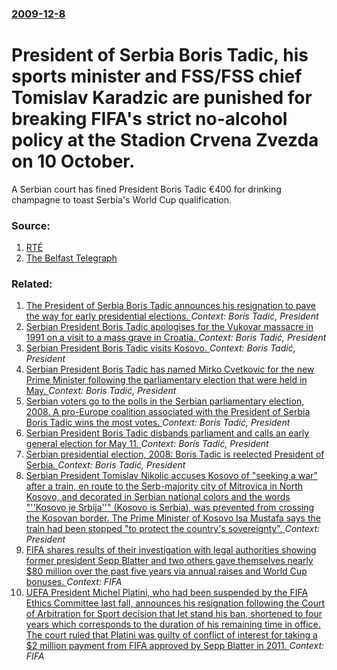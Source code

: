 ### [2009-12-8](/news/2009/12/8/index.md)

#  President of Serbia Boris Tadic, his sports minister and FSS/FSS chief Tomislav Karadzic are punished for breaking FIFA's strict no-alcohol policy at the Stadion Crvena Zvezda on 10 October. 

A Serbian court has fined President Boris Tadic €400 for drinking champagne to toast Serbia&#39;s World Cup qualification.


### Source:

1. [RTÉ](http://www.rte.ie/news/2009/1208/serbia.html)
2. [The Belfast Telegraph](http://www.belfasttelegraph.co.uk/breaking-news/offbeat/president-fined-for-world-cup-drink-14589994.html)

### Related:

1. [The President of Serbia Boris Tadic announces his resignation to pave the way for early presidential elections. ](/news/2012/04/4/the-president-of-serbia-boris-tadia-announces-his-resignation-to-pave-the-way-for-early-presidential-elections.md) _Context: Boris Tadić, President_
2. [Serbian President Boris Tadic apologises for the Vukovar massacre in 1991 on a visit to a mass grave in Croatia. ](/news/2010/11/4/serbian-president-boris-tadia-apologises-for-the-vukovar-massacre-in-1991-on-a-visit-to-a-mass-grave-in-croatia.md) _Context: Boris Tadić, President_
3. [ Serbian President Boris Tadic visits Kosovo. ](/news/2009/04/17/serbian-president-boris-tadia-visits-kosovo.md) _Context: Boris Tadić, President_
4. [ Serbian President Boris Tadic has named Mirko Cvetkovic for the new Prime Minister following the parliamentary election that were held in May. ](/news/2008/06/27/serbian-president-boris-tadia-has-named-mirko-cvetkovia-for-the-new-prime-minister-following-the-parliamentary-election-that-were-held-in.md) _Context: Boris Tadić, President_
5. [ Serbian voters go to the polls in the Serbian parliamentary election, 2008. A pro-Europe coalition associated with the President of Serbia Boris Tadic wins the most votes. ](/news/2008/05/11/serbian-voters-go-to-the-polls-in-the-serbian-parliamentary-election-2008-a-pro-europe-coalition-associated-with-the-president-of-serbia.md) _Context: Boris Tadić, President_
6. [ Serbian President Boris Tadic disbands parliament and calls an early general election for May 11. ](/news/2008/03/13/serbian-president-boris-tadia-disbands-parliament-and-calls-an-early-general-election-for-may-11.md) _Context: Boris Tadić, President_
7. [ Serbian presidential election, 2008: Boris Tadic is reelected President of Serbia. ](/news/2008/02/3/serbian-presidential-election-2008-boris-tadia-is-reelected-president-of-serbia.md) _Context: Boris Tadić, President_
8. [Serbian President Tomislav Nikolic accuses Kosovo of "seeking a war" after a train, en route to the Serb-majority city of Mitrovica in North Kosovo, and decorated in Serbian national colors and the words "''Kosovo je Srbija''" (Kosovo is Serbia), was prevented from crossing the Kosovan border. The Prime Minister of Kosovo Isa Mustafa says the train had been stopped "to protect the country's sovereignty". ](/news/2017/01/15/serbian-president-tomislav-nikolia-accuses-kosovo-of-seeking-a-war-after-a-train-en-route-to-the-serb-majority-city-of-mitrovica-in-nort.md) _Context: President_
9. [FIFA shares results of their investigation with legal authorities showing former president Sepp Blatter and two others gave themselves  nearly $80 million over the past five years via annual raises and World Cup bonuses. ](/news/2016/06/3/fifa-shares-results-of-their-investigation-with-legal-authorities-showing-former-president-sepp-blatter-and-two-others-gave-themselves-near.md) _Context: FIFA_
10. [UEFA President Michel Platini, who had been suspended by the FIFA Ethics Committee last fall, announces his resignation following the Court of Arbitration for Sport decision  that let stand his ban, shortened to four years which corresponds to the duration of his remaining time in office. The court ruled that Platini was guilty of conflict of interest for taking a $2 million payment from FIFA approved by Sepp Blatter in 2011.  ](/news/2016/05/9/uefa-president-michel-platini-who-had-been-suspended-by-the-fifa-ethics-committee-last-fall-announces-his-resignation-following-the-court.md) _Context: FIFA_
